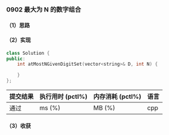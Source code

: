 ### 0902 最大为 N 的数字组合

#### （1）思路

#### （2）实现

```cpp
class Solution {
public:
    int atMostNGivenDigitSet(vector<string>& D, int N) {

    }
};
```

| 提交结果 | 执行用时 (pctl%) | 内存消耗 (pctl%) | 语言 |
|:---------|:-----------------|:-----------------|:-----|
| 通过     |  ms (%)   |  MB (%)  | cpp  |

#### （3）收获
